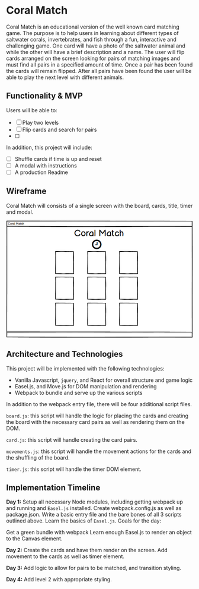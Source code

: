 # Coral Match

Coral Match is an educational version of the well known card matching game. The purpose is to help users in learning about different types of saltwater corals, invertebrates, and fish through a fun, interactive and challenging game. One card will have a photo of the saltwater animal and while the other will have a brief description and a name. The user will flip cards arranged on the screen looking for pairs of matching images and must find all pairs in a specified amount of time. Once a pair has been found the cards will remain flipped. After all pairs have been found the user will be able to play the next level with different animals.

## Functionality & MVP
Users will be able to:
- [ ] Play two levels
- [ ] Flip cards and search for pairs
- [ ] 

In addition, this project will include:
- [ ] Shuffle cards if time is up and reset
- [ ] A modal with instructions
- [ ] A production Readme

## Wireframe
Coral Match will consists of a single screen with the board, cards, title, timer and modal.

[wireframe]: Wireframe.png "Wireframe"
![alt_text][wireframe]

## Architecture and Technologies
This project will be implemented with the following technologies:
- Vanilla Javascript, `jquery`, and React for overall structure and game logic
- Easel.js, and Move.js for DOM manipulation and rendering
- Webpack to bundle and serve up the various scripts

In addition to the webpack entry file, there will be four additional script files.

`board.js`: this script will handle the logic for placing the cards and creating the board with the necessary card pairs as well as rendering them on the DOM.

`card.js`: this script will handle creating the card pairs.

`movements.js`: this script will handle the movement actions for the cards and the shuffling of the board.

`timer.js`: this script will handle the timer DOM element.

## Implementation Timeline

**Day 1:** Setup all necessary Node modules, including getting webpack up and running and `Easel.js` installed. Create webpack.config.js as well as package.json. Write a basic entry file and the bare bones of all 3 scripts outlined above. Learn the basics of `Easel.js`. Goals for the day:

Get a green bundle with webpack
Learn enough Easel.js to render an object to the Canvas element.

**Day 2:** Create the cards and have them render on the screen.  Add movement to the cards as well as timer element.

**Day 3:** Add logic to allow for pairs to be matched, and transition styling.

**Day 4:** Add level 2 with appropriate styling.
